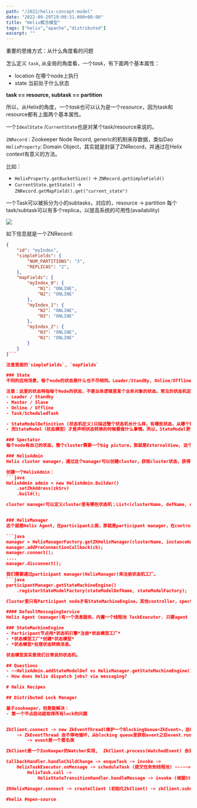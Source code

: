 ```yaml
---
path: "/2022/helix-concept-model"
date: "2022-09-29T19:00:31.000+08:00"
title: "Helix概念模型"
tags: ["helix","apache","distributed"]
excerpt: ""
---
```

重要的思维方式：从什么角度看的问题

怎么定义 `task`, 从全局的角度看，一个*task*，有下面两个基本属性：
- location 在哪个node上执行
- state 当前处于什么状态

**task == resource, subtask == partition**

所以，从Helix的角度，一个*task*也可以认为是一个*resource*，因为task和resource都有上面两个基本属性。

一个`IdealState` /`CurrentState`也是对某个task/resource来说的。

`ZNRecord` : Zookeeper Node Record, generic的机制来存数据，类似Dao
`HelixProperty`: Domain Object，其实就是封装了ZNRecord，并通过在Helix context有意义的方法。

比如：
- `HelixProperty.getBucketSize()` -> `ZNRecord.getSimpleField()`
- `CurrentState.getState()` -> `ZNRecord.getMapField().get("current_state")`

一个Task可以被拆分为小的subtasks，对应的，resource -> partition
每个task/subtask可以有多个replica，以提高系统的可用性(availability)

<img src="https://mermaid.ink/img/YGBgbWVybWFpZApmbG93Y2hhcnQgVEQKICBkaXJlY3Rpb27CoExSCiAgc3ViZ3JhcGggdGFzawogICAgVGFzayAtLT58c3BsaXR8IFN1YlRhc2sKICAgIFN1YlRhc2sgLS0+fDEuLm58IFJlcGxpY2EKICBlbmQKICBkaXJlY3Rpb27CoExSCiAgc3ViZ3JhcGggcmVzb3VyY2UKICAgIFJlc291cmNlIC0tPiBQYXJ0aXRpb24KICBlbmQKICBUYXNrIC0uYWxpYXMuLT4gUmVzb3VyY2UKICBTdWJUYXNrIC0uYWxpYXMuLT4gUGFydGl0aW9u" />

如下信息就是一个ZNRecord:
```json
{
    "id": "myIndex",
    "simpleFields": {
        "NUM_PARTITIONS": "3",
        "REPLICAS": "2",
    },
    "mapFields": {
        "myIndex_0": {
            "N1": "ONLINE",
            "N2": "ONLINE"
        },
        "myIndex_1": {
            "N2": "ONLINE",
            "N3": "ONLINE"
        },
        "myIndex_2": {
            "N3": "ONLINE",
            "N1": "ONLINE"
        }
    }
}```

注意里面的`simpleFields`, `mapFields`

### State
不同的应用场景，每个node的状态是什么也不尽相同。Leader/StandBy, Online/Offline等等。每个node的状态机相应的也不同。Helix作为一个框架，就是要隔离这些不同，允许用户自定义状态机，以及状态转换的时候做的动作。

注意：这里的状态特指每个Node的状态，不是业务逻辑里某个业务对象的状态。常见的状态机定义：
- Leader / Standby
- Master / Slave
- Online / Offline
- Task/ScheduledTask

- StateModelDefinition (状态机定义)只描述整个状态机长什么样，有哪些状态，从哪个状态可以转换到另外的什么状态；但是定义里并不会具体说：转换的时候做什么事情（变的部分；不同的场景不同的处理）
- 而StateModel（状态模型）才是声明状态转换的时候要做什么事情。所以，StateModel更像是个Callback的集合，*或者叫TransitionBehavior*

### Spectator
每个node有自己的状态，整个cluster需要一个big picture，那就是ExternalView, 这个view会提供给观测者spectator，来监控cluster状态。

### HelixAdmin
Helix cluster manager，通过这个manager可以创建cluster，获取cluster状态，获得cluster上的resource，创建新的resource. 开启maintenance mode.等等。

创建一个HelixAdmin：
```java
HelixAdmin admin = new HelixAdmin.Builder()
    .setZkAddress(zkSrv)
    .build();

cluster manager可以定义cluster里有哪些状态机；List<(clusterName, defName, def)>


### HelixManager
这个就是Helix Agent，在participant上面，那就是participant manager，在controller上面，就是controller manager. 任何需要和Helix交互的process都需要它。一般的流程是：

```java
manager = HelixManagerFactory.getZKHelixManager(clusterName, instanceName, ROLE, zkAddr);
manager.addPreConnectionCallback(cb);
manager.connect();
....
manager.disconnect();

我们需要通过participant manager(HelixManager)来注册状态机工厂。
```java
participantManager.getStateMachineEngine()
    .registerStateModelFactory(stateModelDefName, stateModelFactory);

Cluster里只有Participant node才有StateMachineEngine，其他controller，spectator都是null.

#### DefaultMessagingService
Helix Agent (manager)有一个消息服务，内置一个线程池 TaskExecutor. 只要agent connect到cluster之后，这个消息服务就会被初始化。

### StateMachineEngine
- Participant节点用*状态机引擎*注册*状态模型工厂*
- *状态模型工厂*创建*状态模型*
- *状态模型*处理状态转换消息。

状态模型其实是我们日常说的状态机。

## Questions
- ~~HelixAdmin.addStateModelDef vs HelixManager.getStateMachineEngine().registerStateModelFactory
- How does Helix dispatch jobs? via messaging?

# Helix Recipes

## Distributed Lock Manager

基于zookeeper，但是能解决：
- 第一个节点启动就取得所有lock的问题


ZkClient.connect -> new ZkEventThread(维护一个BlockingQueue<ZkEvent>，这样ZkClient收到zookeeper的消息之后会发送ZkEvent到eventThread的blocking queue)
	-> ZkEventThread 会不停地循环，从blocking queue里获取event之后event.run
		-> event是一个匿名类

ZkClient是一个ZooKeeper的Watcher实现,  ZkClient.process(WatchedEvent) 会调用各种listener.

CallbackHandler.handleChildChange -> enqueTask -> invoke -> 
	HelixTaskExecutor.onMessage -> scheduleTask (提交任务到线程池) ~~-~~> 
		HelixTask.call -> 
			HelixStateTransitionHandler.handleMessage -> invoke (根据StateModel class里方法上Annotation from，to找到对应的method，然后反射地调用。)

ZKHelixManager.connect -> createClient (初始化ZkClient) -> zkClient.subscribeStateChanges

#helix #open-source
